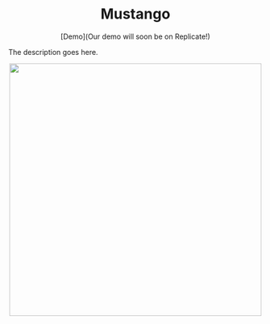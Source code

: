 <div align="center">

# Mustango

[Demo](Our demo will soon be on Replicate!)
</div>

The description goes here.

<div align="center">
  <img src="images/jpg" width="500"/>
</div>
